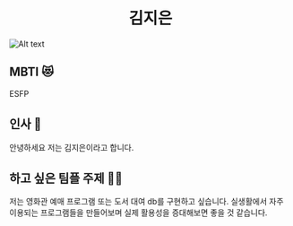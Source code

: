 

# <center> 김지은 </center>


![Alt text](%EA%B3%A0%EC%96%91%EC%9D%B4.png)
<img scr=" https://health.chosun.com/site/data/img_dir/2023/07/17/2023071701753_0.jpg" >


## MBTI 😻 
ESFP 


## 인사 💁
안녕하세요  저는 김지은이라고 합니다. 


## 하고 싶은 팀플 주제 🙆‍♀️ 
 저는 영화관 예매 프로그램 또는 도서 대여 db를 구현하고 싶습니다. 실생활에서 자주 이용되는 프로그램들을 만들어보며 실제 활용성을 증대해보면 좋을 것 같습니다.
